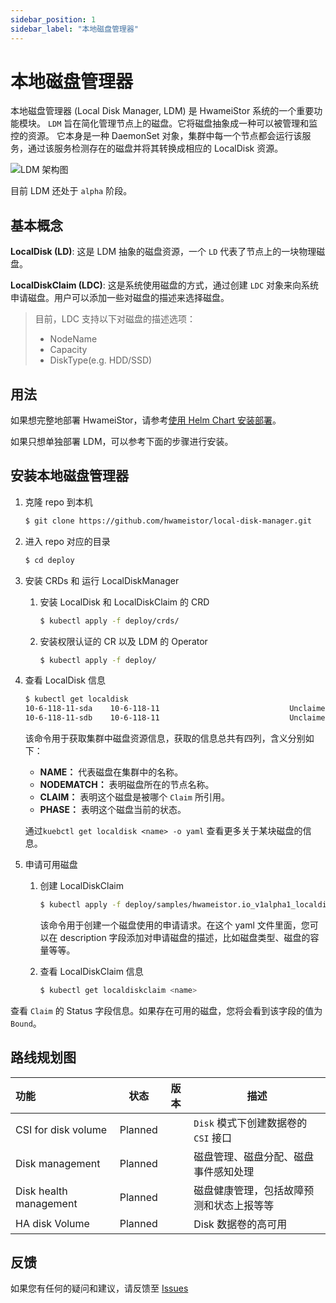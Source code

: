 ```yaml
---
sidebar_position: 1
sidebar_label: "本地磁盘管理器"
---
```


# 本地磁盘管理器

本地磁盘管理器 (Local Disk Manager, LDM) 是 HwameiStor 系统的一个重要功能模块。
`LDM` 旨在简化管理节点上的磁盘。它将磁盘抽象成一种可以被管理和监控的资源。
它本身是一种 DaemonSet 对象，集群中每一个节点都会运行该服务，通过该服务检测存在的磁盘并将其转换成相应的 LocalDisk 资源。

![LDM 架构图](../../img/ldm.png)

目前 LDM 还处于 `alpha` 阶段。

## 基本概念

**LocalDisk (LD)**: 这是 LDM 抽象的磁盘资源，一个 `LD` 代表了节点上的一块物理磁盘。

**LocalDiskClaim (LDC)**: 这是系统使用磁盘的方式，通过创建 `LDC` 对象来向系统申请磁盘。用户可以添加一些对磁盘的描述来选择磁盘。

> 目前，LDC 支持以下对磁盘的描述选项：
>
> - NodeName
> - Capacity
> - DiskType(e.g. HDD/SSD)

## 用法

如果想完整地部署 HwameiStor，请参考[使用 Helm Chart 安装部署](../../quick_start/install/deploy.md)。

如果只想单独部署 LDM，可以参考下面的步骤进行安装。

## 安装本地磁盘管理器

1. 克隆  repo 到本机

    ```bash
    $ git clone https://github.com/hwameistor/local-disk-manager.git
    ```

2. 进入 repo 对应的目录

    ```bash
    $ cd deploy
    ```

3. 安装 CRDs 和 运行 LocalDiskManager

    1. 安装 LocalDisk 和 LocalDiskClaim 的 CRD

        ```bash
        $ kubectl apply -f deploy/crds/
        ```

    2. 安装权限认证的 CR 以及 LDM 的 Operator

        ```bash
        $ kubectl apply -f deploy/
        ```

4. 查看 LocalDisk 信息

    ```bash
    $ kubectl get localdisk
    10-6-118-11-sda    10-6-118-11                             Unclaimed
    10-6-118-11-sdb    10-6-118-11                             Unclaimed
    ```

    该命令用于获取集群中磁盘资源信息，获取的信息总共有四列，含义分别如下：

    - **NAME：** 代表磁盘在集群中的名称。
    - **NODEMATCH：** 表明磁盘所在的节点名称。
    - **CLAIM：** 表明这个磁盘是被哪个 `Claim` 所引用。
    - **PHASE：** 表明这个磁盘当前的状态。

    通过`kuebctl get localdisk <name> -o yaml` 查看更多关于某块磁盘的信息。

5. 申请可用磁盘

    1. 创建 LocalDiskClaim

        ```bash
        $ kubectl apply -f deploy/samples/hwameistor.io_v1alpha1_localdiskclaim_cr.yaml
        ```

        该命令用于创建一个磁盘使用的申请请求。在这个 yaml 文件里面，您可以在 description 字段添加对申请磁盘的描述，比如磁盘类型、磁盘的容量等等。

    2. 查看 LocalDiskClaim 信息

        ```bash
        $ kubectl get localdiskclaim <name>
        ```

查看 `Claim` 的 Status 字段信息。如果存在可用的磁盘，您将会看到该字段的值为 `Bound`。

## 路线规划图

| 功能                   | 状态   | 版本 | 描述                                     |
| :--------------------- | ------ | ---- | ---------------------------------------- |
| CSI for disk volume    | Planned |      | `Disk` 模式下创建数据卷的 `CSI` 接口     |
| Disk management        | Planned |      | 磁盘管理、磁盘分配、磁盘事件感知处理     |
| Disk health management | Planned |      | 磁盘健康管理，包括故障预测和状态上报等等 |
| HA disk Volume         | Planned |      | Disk 数据卷的高可用                      |

## 反馈

如果您有任何的疑问和建议，请反馈至 [Issues](https://github.com/hwameistor/local-disk-manager/issues)